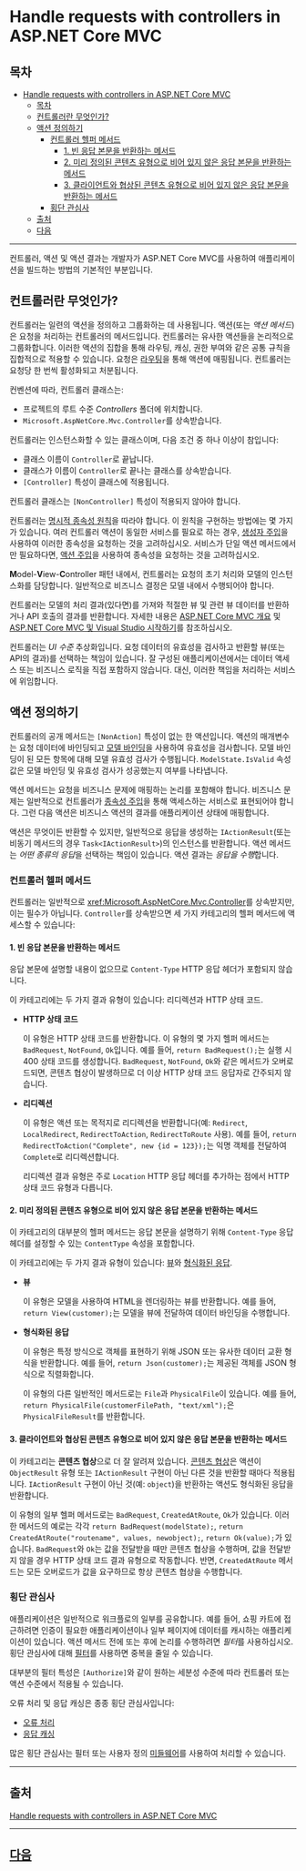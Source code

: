 # Handle requests with controllers in ASP.NET Core MVC

## 목차
- [Handle requests with controllers in ASP.NET Core MVC](#handle-requests-with-controllers-in-aspnet-core-mvc)
  - [목차](#목차)
  - [컨트롤러란 무엇인가?](#컨트롤러란-무엇인가)
  - [액션 정의하기](#액션-정의하기)
    - [컨트롤러 헬퍼 메서드](#컨트롤러-헬퍼-메서드)
      - [1. 빈 응답 본문을 반환하는 메서드](#1-빈-응답-본문을-반환하는-메서드)
      - [2. 미리 정의된 콘텐츠 유형으로 비어 있지 않은 응답 본문을 반환하는 메서드](#2-미리-정의된-콘텐츠-유형으로-비어-있지-않은-응답-본문을-반환하는-메서드)
      - [3. 클라이언트와 협상된 콘텐츠 유형으로 비어 있지 않은 응답 본문을 반환하는 메서드](#3-클라이언트와-협상된-콘텐츠-유형으로-비어-있지-않은-응답-본문을-반환하는-메서드)
    - [횡단 관심사](#횡단-관심사)
  - [출처](#출처)
  - [다음](#다음)

---

컨트롤러, 액션 및 액션 결과는 개발자가 ASP.NET Core MVC를 사용하여 애플리케이션을 빌드하는 방법의 기본적인 부분입니다.

## 컨트롤러란 무엇인가?

컨트롤러는 일련의 액션을 정의하고 그룹화하는 데 사용됩니다. 액션(또는 *액션 메서드*)은 요청을 처리하는 컨트롤러의 메서드입니다. 컨트롤러는 유사한 액션들을 논리적으로 그룹화합니다. 이러한 액션의 집합을 통해 라우팅, 캐싱, 권한 부여와 같은 공통 규칙을 집합적으로 적용할 수 있습니다. 요청은 [라우팅](https://learn.microsoft.com/en-us/aspnet/core/mvc/controllers/routing?view=aspnetcore-8.0)을 통해 액션에 매핑됩니다. 컨트롤러는 요청당 한 번씩 활성화되고 처분됩니다.

컨벤션에 따라, 컨트롤러 클래스는:

* 프로젝트의 루트 수준 *Controllers* 폴더에 위치합니다.
* `Microsoft.AspNetCore.Mvc.Controller`를 상속받습니다.

컨트롤러는 인스턴스화할 수 있는 클래스이며, 다음 조건 중 하나 이상이 참입니다:

* 클래스 이름이 `Controller`로 끝납니다.
* 클래스가 이름이 `Controller`로 끝나는 클래스를 상속받습니다.
* `[Controller]` 특성이 클래스에 적용됩니다.

컨트롤러 클래스는 `[NonController]` 특성이 적용되지 않아야 합니다.

컨트롤러는 [명시적 종속성 원칙](https://learn.microsoft.com/en-us/dotnet/standard/modern-web-apps-azure-architecture/architectural-principles#explicit-dependencies)을 따라야 합니다. 이 원칙을 구현하는 방법에는 몇 가지가 있습니다. 여러 컨트롤러 액션이 동일한 서비스를 필요로 하는 경우, [생성자 주입](https://learn.microsoft.com/en-us/aspnet/core/mvc/controllers/dependency-injection?view=aspnetcore-8.0#constructor-injection)을 사용하여 이러한 종속성을 요청하는 것을 고려하십시오. 서비스가 단일 액션 메서드에서만 필요하다면, [액션 주입](https://learn.microsoft.com/en-us/aspnet/core/mvc/controllers/dependency-injection?view=aspnetcore-8.0#action-injection-with-fromservices)을 사용하여 종속성을 요청하는 것을 고려하십시오.

**M**odel-**V**iew-**C**ontroller 패턴 내에서, 컨트롤러는 요청의 초기 처리와 모델의 인스턴스화를 담당합니다. 일반적으로 비즈니스 결정은 모델 내에서 수행되어야 합니다.

컨트롤러는 모델의 처리 결과(있다면)를 가져와 적절한 뷰 및 관련 뷰 데이터를 반환하거나 API 호출의 결과를 반환합니다. 자세한 내용은 [ASP.NET Core MVC 개요](https://learn.microsoft.com/en-us/aspnet/core/mvc/overview?view=aspnetcore-8.0) 및 [ASP.NET Core MVC 및 Visual Studio 시작하기](https://learn.microsoft.com/en-us/aspnet/core/tutorials/first-mvc-app/start-mvc?view=aspnetcore-8.0)를 참조하십시오.

컨트롤러는 *UI 수준* 추상화입니다. 요청 데이터의 유효성을 검사하고 반환할 뷰(또는 API의 결과)를 선택하는 책임이 있습니다. 잘 구성된 애플리케이션에서는 데이터 액세스 또는 비즈니스 로직을 직접 포함하지 않습니다. 대신, 이러한 책임을 처리하는 서비스에 위임합니다.

## 액션 정의하기

컨트롤러의 공개 메서드는 `[NonAction]` 특성이 없는 한 액션입니다. 액션의 매개변수는 요청 데이터에 바인딩되고 [모델 바인딩](https://learn.microsoft.com/en-us/aspnet/core/mvc/models/model-binding?view=aspnetcore-8.0)을 사용하여 유효성을 검사합니다. 모델 바인딩이 된 모든 항목에 대해 모델 유효성 검사가 수행됩니다. `ModelState.IsValid` 속성 값은 모델 바인딩 및 유효성 검사가 성공했는지 여부를 나타냅니다.

액션 메서드는 요청을 비즈니스 문제에 매핑하는 논리를 포함해야 합니다. 비즈니스 문제는 일반적으로 컨트롤러가 [종속성 주입](https://learn.microsoft.com/en-us/aspnet/core/mvc/controllers/dependency-injection?view=aspnetcore-8.0)을 통해 액세스하는 서비스로 표현되어야 합니다. 그런 다음 액션은 비즈니스 액션의 결과를 애플리케이션 상태에 매핑합니다.

액션은 무엇이든 반환할 수 있지만, 일반적으로 응답을 생성하는 `IActionResult`(또는 비동기 메서드의 경우 `Task<IActionResult>`)의 인스턴스를 반환합니다. 액션 메서드는 *어떤 종류의 응답*을 선택하는 책임이 있습니다. 액션 결과는 *응답을 수행*합니다.

### 컨트롤러 헬퍼 메서드

컨트롤러는 일반적으로 <xref:Microsoft.AspNetCore.Mvc.Controller>를 상속받지만, 이는 필수가 아닙니다. `Controller`를 상속받으면 세 가지 카테고리의 헬퍼 메서드에 액세스할 수 있습니다:

#### 1. 빈 응답 본문을 반환하는 메서드

응답 본문에 설명할 내용이 없으므로 `Content-Type` HTTP 응답 헤더가 포함되지 않습니다.

이 카테고리에는 두 가지 결과 유형이 있습니다: 리디렉션과 HTTP 상태 코드.

* **HTTP 상태 코드**

    이 유형은 HTTP 상태 코드를 반환합니다. 이 유형의 몇 가지 헬퍼 메서드는 `BadRequest`, `NotFound`, `Ok`입니다. 예를 들어, `return BadRequest();`는 실행 시 400 상태 코드를 생성합니다. `BadRequest`, `NotFound`, `Ok`와 같은 메서드가 오버로드되면, 콘텐츠 협상이 발생하므로 더 이상 HTTP 상태 코드 응답자로 간주되지 않습니다.

* **리디렉션**

    이 유형은 액션 또는 목적지로 리디렉션을 반환합니다(예: `Redirect`, `LocalRedirect`, `RedirectToAction`, `RedirectToRoute` 사용). 예를 들어, `return RedirectToAction("Complete", new {id = 123});`는 익명 객체를 전달하여 `Complete`로 리디렉션합니다.

    리디렉션 결과 유형은 주로 `Location` HTTP 응답 헤더를 추가하는 점에서 HTTP 상태 코드 유형과 다릅니다.

#### 2. 미리 정의된 콘텐츠 유형으로 비어 있지 않은 응답 본문을 반환하는 메서드

이 카테고리의 대부분의 헬퍼 메서드는 응답 본문을 설명하기 위해 `Content-Type` 응답 헤더를 설정할 수 있는 `ContentType` 속성을 포함합니다.

이 카테고리에는 두 가지 결과 유형이 있습니다: [뷰](https://learn.microsoft.com/en-us/aspnet/core/mvc/views/overview?view=aspnetcore-8.0)와 [형식화된 응답](https://learn.microsoft.com/en-us/aspnet/core/web-api/advanced/formatting?view=aspnetcore-8.0).

* **뷰**

    이 유형은 모델을 사용하여 HTML을 렌더링하는 뷰를 반환합니다. 예를 들어, `return View(customer);`는 모델을 뷰에 전달하여 데이터 바인딩을 수행합니다.

* **형식화된 응답**

    이 유형은 특정 방식으로 객체를 표현하기 위해 JSON 또는 유사한 데이터 교환 형식을 반환합니다. 예를 들어, `return Json(customer);`는 제공된 객체를 JSON 형식으로 직렬화합니다.

    이 유형의 다른 일반적인 메서드로는 `File`과 `PhysicalFile`이 있습니다. 예를 들어, `return PhysicalFile(customerFilePath, "text/xml");`은 `PhysicalFileResult`를 반환합니다.

#### 3. 클라이언트와 협상된 콘텐츠 유형으로 비어 있지 않은 응답 본문을 반환하는 메서드

이 카테고리는 **콘텐츠 협상**으로 더 잘 알려져 있습니다. [콘텐츠 협상](https://learn.microsoft.com/en-us/aspnet/core/web-api/advanced/formatting?view=aspnetcore-8.0#content-negotiation)은 액션이 `ObjectResult` 유형 또는 `IActionResult` 구현이 아닌 다른 것을 반환할 때마다 적용됩니다. `IActionResult` 구현이 아닌 것(예: `object`)을 반환하는 액션도 형식화된 응답을 반환합니다.

이 유형의 일부 헬퍼 메서드로는 `BadRequest`, `CreatedAtRoute`, `Ok`가 있습니다. 이러한 메서드의 예로는 각각 `return BadRequest(modelState);`, `return CreatedAtRoute("routename", values, newobject);`, `return Ok(value);`가 있습니다. `BadRequest`와 `Ok`는 값을 전달받을 때만 콘텐츠 협상을 수행하며, 값을 전달받지 않을 경우 HTTP 상태 코드 결과 유형으로 작동합니다. 반면, `CreatedAtRoute` 메서드는 모든 오버로드가 값을 요구하므로 항상 콘텐츠 협상을 수행합니다.

### 횡단 관심사

애플리케이션은 일반적으로 워크플로의 일부를 공유합니다. 예를 들어, 쇼핑 카트에 접근하려면 인증이 필요한 애플리케이션이나 일부 페이지에 데이터를 캐시하는 애플리케이션이 있습니다. 액션 메서드 전에 또는 후에 논리를 수행하려면 *필터*를 사용하십시오. 횡단 관심사에 대해 [필터](https://learn.microsoft.com/en-us/aspnet/core/mvc/controllers/filters?view=aspnetcore-8.0)를 사용하면 중복을 줄일 수 있습니다.

대부분의 필터 특성은 `[Authorize]`와 같이 원하는 세분성 수준에 따라 컨트롤러 또는 액션 수준에서 적용될 수 있습니다.

오류 처리 및 응답 캐싱은 종종 횡단 관심사입니다:
* [오류 처리](https://learn.microsoft.com/en-us/aspnet/core/mvc/controllers/filters?view=aspnetcore-8.0#exception-filters)
* [응답 캐싱](https://learn.microsoft.com/en-us/aspnet/core/performance/caching/response?view=aspnetcore-8.0)

많은 횡단 관심사는 필터 또는 사용자 정의 [미들웨어](https://learn.microsoft.com/en-us/aspnet/core/fundamentals/middleware/?view=aspnetcore-8.0)를 사용하여 처리할 수 있습니다.

---
## 출처
[Handle requests with controllers in ASP.NET Core MVC](https://learn.microsoft.com/en-us/aspnet/core/mvc/controllers/actions?view=aspnetcore-8.0)

---
## [다음](./05_Routing.md)
